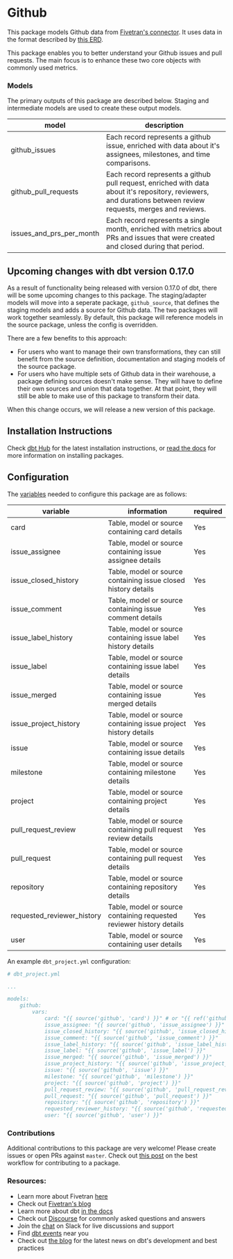 # Github 

This package models Github data from [Fivetran's connector](https://fivetran.com/docs/applications/github). It uses data in the format described by [this ERD](https://docs.google.com/presentation/d/1lx6ez7-x-s-n2JCnCi3SjG4XMmx9ysNUvaNCaWc3I_I/edit).

This package enables you to better understand your Github issues and pull requests.  The main focus is to enhance these two core objects with commonly used metrics. 

### Models

The primary outputs of this package are described below. Staging and intermediate models are used to create these output models.

**model**|**description**
-----|-----
github\_issues|Each record represents a github issue, enriched with data about it's assignees, milestones, and time comparisons.
github\_pull\_requests|Each record represents a github pull request, enriched with data about it's repository, reviewers, and durations between review requests, merges and reviews.
issues\_and\_prs\_per\_month|Each record represents a single month, enriched with metrics about PRs and issues that were created and closed during that period.


## Upcoming changes with dbt version 0.17.0

As a result of functionality being released with version 0.17.0 of dbt, there will be some upcoming changes to this package. The staging/adapter models will move into a seperate package, `github_source`, that defines the staging models and adds a source for Github data. The two packages will work together seamlessly. By default, this package will reference models in the source package, unless the config is overridden. 

There are a few benefits to this approach:
* For users who want to manage their own transformations, they can still benefit from the source definition, documentation and staging models of the source package.
* For users who have multiple sets of Github data in their warehouse, a package defining sources doesn't make sense. They will have to define their own sources and union that data together. At that point, they will still be able to make use of this package to transform their data.

When this change occurs, we will release a new version of this package.

## Installation Instructions
Check [dbt Hub](https://hub.getdbt.com/) for the latest installation instructions, or [read the docs](https://docs.getdbt.com/docs/package-management) for more information on installing packages.

## Configuration
The [variables](https://docs.getdbt.com/docs/using-variables) needed to configure this package are as follows:

**variable**|**information**|**required**
-----|-----|-----
card|Table, model or source containing card details|Yes
issue\_assignee|Table, model or source containing issue assignee details|Yes
issue\_closed\_history|Table, model or source containing issue closed history details|Yes
issue\_comment|Table, model or source containing issue comment details|Yes
issue\_label\_history|Table, model or source containing issue label history details|Yes
issue\_label|Table, model or source containing issue label details|Yes
issue\_merged|Table, model or source containing issue merged details|Yes
issue\_project\_history|Table, model or source containing issue project history details|Yes
issue|Table, model or source containing issue details|Yes
milestone|Table, model or source containing milestone details|Yes
project|Table, model or source containing project details|Yes
pull\_request\_review|Table, model or source containing pull request review details|Yes
pull\_request|Table, model or source containing pull request details|Yes
repository|Table, model or source containing repository details|Yes
requested\_reviewer\_history|Table, model or source containing requested reviewer history details|Yes
user|Table, model or source containing user details|Yes


An example `dbt_project.yml` configuration:

```yml
# dbt_project.yml

...

models:
    github:
        vars:
            card: "{{ source('github', 'card') }}" # or "{{ ref('github_card_unioned'}) }}"
            issue_assignee: "{{ source('github', 'issue_assignee') }}"
            issue_closed_history: "{{ source('github', 'issue_closed_history') }}"
            issue_comment: "{{ source('github', 'issue_comment') }}"
            issue_label_history: "{{ source('github', 'issue_label_history') }}"
            issue_label: "{{ source('github', 'issue_label') }}"
            issue_merged: "{{ source('github', 'issue_merged') }}"
            issue_project_history: "{{ source('github', 'issue_project_history') }}"
            issue: "{{ source('github', 'issue') }}"
            milestone: "{{ source('github', 'milestone') }}"
            project: "{{ source('github', 'project') }}"
            pull_request_review: "{{ source('github', 'pull_request_review') }}"
            pull_request: "{{ source('github', 'pull_request') }}"
            repository: "{{ source('github', 'repository') }}"
            requested_reviewer_history: "{{ source('github', 'requested_reviewer_history') }}"
            user: "{{ source('github', 'user') }}"
```

### Contributions ###

Additional contributions to this package are very welcome! Please create issues
or open PRs against `master`. Check out 
[this post](https://discourse.getdbt.com/t/contributing-to-a-dbt-package/657) 
on the best workflow for contributing to a package.

### Resources:
- Learn more about Fivetran [here](https://fivetran.com/docs)
- Check out [Fivetran's blog](https://fivetran.com/blog)
- Learn more about dbt [in the docs](https://docs.getdbt.com/docs/introduction)
- Check out [Discourse](https://discourse.getdbt.com/) for commonly asked questions and answers
- Join the [chat](http://slack.getdbt.com/) on Slack for live discussions and support
- Find [dbt events](https://events.getdbt.com) near you
- Check out [the blog](https://blog.getdbt.com/) for the latest news on dbt's development and best practices
